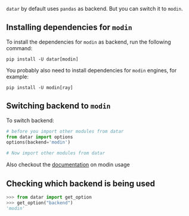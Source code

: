 `datar` by default uses `pandas` as backend. But you can switch it to `modin`.

## Installing dependencies for `modin`

To install the dependencies for `modin` as backend, run the following command:

```shell
pip install -U datar[modin]
```

You probably also need to install dependencies for `modin` engines, for example:
```shell
pip install -U modin[ray]
```

## Switching backend to `modin`

To switch backend:

```python
# before you import other modules from datar
from datar import options
options(backend='modin')

# Now import other modules from datar
```

Also checkout the [documentation](https://modin.readthedocs.io/en/latest/getting_started/quickstart.html) on modin usage

## Checking which backend is being used

```python
>>> from datar import get_option
>>> get_option("backend")
'modin'
```
